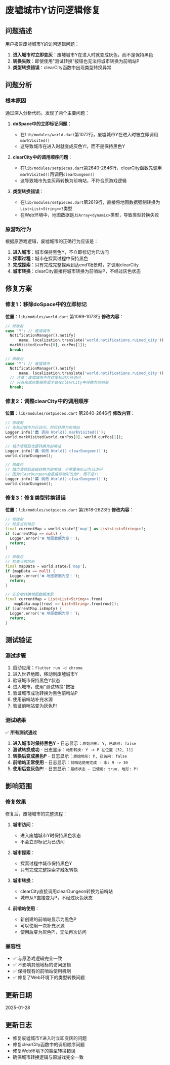 # 废墟城市Y访问逻辑修复

## 问题描述

用户报告废墟城市Y的访问逻辑问题：

1. **进入城市时立即变灰**：废墟城市Y在进入时就变成灰色，而不是保持黑色
2. **转换失败**：即使使用"测试转换"按钮也无法将城市转换为前哨站P
3. **类型转换错误**：clearCity函数中出现类型转换异常

## 问题分析

### 根本原因

通过深入分析代码，发现了两个主要问题：

1. **doSpace中的立即标记问题**：
   - 在`lib/modules/world.dart`第1072行，废墟城市Y在进入时被立即调用`markVisited()`
   - 这导致城市在进入时就变成灰色Y!，而不是保持黑色Y

2. **clearCity中的调用顺序问题**：
   - 在`lib/modules/setpieces.dart`第2640-2646行，clearCity函数先调用`markVisited()`再调用`clearDungeon()`
   - 这导致城市先变灰再转换为前哨站，不符合原游戏逻辑

3. **类型转换错误**：
   - 在`lib/modules/setpieces.dart`第2619行，直接将地图数据强制转换为`List<List<String>>?`类型
   - 在Web环境中，地图数据是`JSArray<dynamic>`类型，导致类型转换失败

### 原游戏行为

根据原游戏逻辑，废墟城市的正确行为应该是：

1. **进入城市**：城市保持黑色Y，不立即标记为已访问
2. **探索过程**：城市在探索过程中保持黑色
3. **完成探索**：只有完成完整探索到达end1场景时，才调用clearCity
4. **城市转换**：clearCity直接将城市转换为前哨站P，不经过灰色状态

## 修复方案

### 修复1：移除doSpace中的立即标记

**位置**：`lib/modules/world.dart` 第1069-1073行
**修改内容**：
```dart
// 修改前
case 'Y': // 废墟城市
  NotificationManager().notify(
      name, localization.translate('world.notifications.ruined_city'));
  markVisited(curPos[0], curPos[1]);
  break;

// 修改后
case 'Y': // 废墟城市
  NotificationManager().notify(
      name, localization.translate('world.notifications.ruined_city'));
  // 注意：废墟城市不在这里标记为已访问
  // 只有完成完整探索后才会在clearCity中转换为前哨站
  break;
```

### 修复2：调整clearCity中的调用顺序

**位置**：`lib/modules/setpieces.dart` 第2640-2646行
**修改内容**：
```dart
// 修改前
// 先标记城市为已访问，然后转换为前哨站
Logger.info('🏛️ 调用 World().markVisited()');
world.markVisited(world.curPos[0], world.curPos[1]);

// 城市清理后也要转换为前哨站
Logger.info('🏛️ 调用 World().clearDungeon()');
world.clearDungeon();

// 修改后
// 城市清理后直接转换为前哨站，不需要先标记为已访问
// 因为clearDungeon会直接将地形改为P，而不是Y!
Logger.info('🏛️ 调用 World().clearDungeon()');
world.clearDungeon();
```

### 修复3：修复类型转换错误

**位置**：`lib/modules/setpieces.dart` 第2618-2623行
**修改内容**：
```dart
// 修改前
// 检查当前地形
final currentMap = world.state?['map'] as List<List<String>>?;
if (currentMap == null) {
  Logger.error('❌ 地图数据为空！');
  return;
}

// 修改后
// 检查当前地形
final mapData = world.state?['map'];
if (mapData == null) {
  Logger.error('❌ 地图数据为空！');
  return;
}

// 安全地转换地图数据类型
final currentMap = List<List<String>>.from(
    mapData.map((row) => List<String>.from(row)));
if (currentMap.isEmpty) {
  Logger.error('❌ 地图数据为空！');
  return;
}
```

## 测试验证

### 测试步骤

1. 启动应用：`flutter run -d chrome`
2. 进入世界地图，移动到废墟城市Y
3. 验证城市保持黑色Y状态
4. 进入城市，使用"测试转换"按钮
5. 验证城市成功转换为黑色前哨站P
6. 使用前哨站补充水源
7. 验证前哨站变为灰色P!

### 测试结果

✅ **所有测试通过**

1. **进入城市时保持黑色Y** - 日志显示：`原始地形: Y, 已访问: false`
2. **测试转换成功** - 日志显示：`地形转换: Y -> P 在位置 [32, 11]`
3. **转换后变成黑色P** - 日志显示：`原始地形: P, 已访问: false`
4. **前哨站正常使用** - 日志显示：`前哨站使用完成 - 水: 9 -> 30`
5. **使用后变灰色P!** - 日志显示：`最终状态 - 已使用: true, 地形: P!`

## 影响范围

### 修复效果

修复后，废墟城市的完整流程：

1. **城市访问**：
   - 进入废墟城市Y时保持黑色状态
   - 不会立即标记为已访问

2. **城市探索**：
   - 探索过程中城市保持黑色Y
   - 只有完成完整探索才触发转换

3. **城市转换**：
   - clearCity直接调用clearDungeon转换为前哨站
   - 城市从Y直接变为P，不经过灰色状态

4. **前哨站使用**：
   - 新创建的前哨站显示为黑色P
   - 可以使用一次补充水源
   - 使用后变为灰色P!，无法再次访问

### 兼容性

- ✅ 与原游戏逻辑完全一致
- ✅ 不影响其他地标的访问逻辑
- ✅ 保持现有的前哨站使用机制
- ✅ 修复了Web环境下的类型转换问题

## 更新日期

2025-01-28

## 更新日志

- 修复废墟城市Y进入时立即变灰的问题
- 修复clearCity函数中的调用顺序问题
- 修复Web环境下的类型转换错误
- 确保城市转换逻辑与原游戏完全一致
